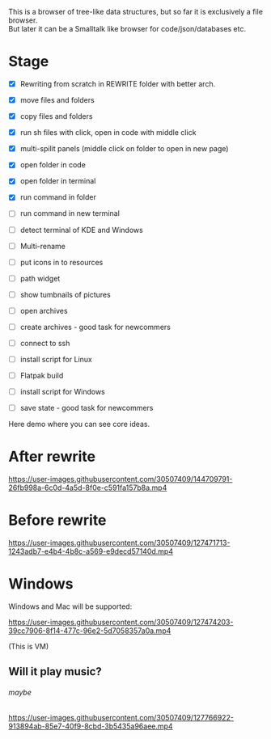 This is a browser of tree-like data structures, but so far it is exclusively a file browser.  
But later it can be a Smalltalk like browser for code/json/databases etc.

# Stage
- [X] Rewriting from scratch in REWRITE folder with better arch.  
- [X] move files and folders
- [X] copy files and folders
- [X] run sh files with click, open in code with middle click
- [X] multi-spilit panels (middle click on folder to open in new page)
- [X] open folder in code
- [X] open folder in terminal
- [X] run command in folder
- [ ] run command in new terminal
- [ ] detect terminal of KDE and Windows
- [ ] Multi-rename
- [ ] put icons in to resources
- [ ] path widget
- [ ] show tumbnails of pictures
- [ ] open archives 
- [ ] create archives - good task for newcommers
- [ ] connect to ssh
- [ ] install script for Linux
- [ ] Flatpak build
- [ ] install script for Windows
- [ ] save state - good task for newcommers


Here demo where you can see core ideas.  
# After rewrite

https://user-images.githubusercontent.com/30507409/144709791-26fb998a-6c0d-4a5d-8f0e-c591fa157b8a.mp4

# Before rewrite


https://user-images.githubusercontent.com/30507409/127471713-1243adb7-e4b4-4b8c-a569-e9decd57140d.mp4
  
# Windows
Windows and Mac will be supported:  

  

https://user-images.githubusercontent.com/30507409/127474203-39cc7906-8f14-477c-96e2-5d7058357a0a.mp4

(This is VM)
  
## Will it play music?
###### maybe


https://user-images.githubusercontent.com/30507409/127766922-913894ab-85e7-40f9-8cbd-3b5435a96aee.mp4

